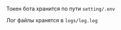 Токен бота хранится по пути <code>setting/.env</code>

Лог файлы хранятся в <code>logs/log.log</code>